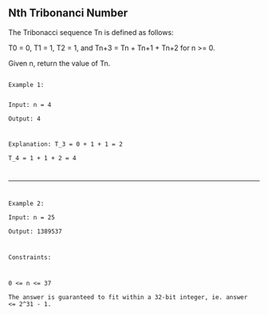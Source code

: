 ## Nth Tribonanci Number
The Tribonacci sequence Tn is defined as follows: 

T0 = 0, T1 = 1, T2 = 1, and Tn+3 = Tn + Tn+1 + Tn+2 for n >= 0.  

Given n, return the value of Tn.  

<code>
Example 1:  

Input:  n = 4   
Output: 4  

Explanation:
T_3 = 0 + 1 + 1 = 2  
T_4 = 1 + 1 + 2 = 4  
   
-----
   
Example 2:  
Input: n = 25  
Output: 1389537  
 

Constraints:

0 <= n <= 37  
The answer is guaranteed to fit within a 32-bit integer, ie. answer <= 2^31 - 1.

</code>